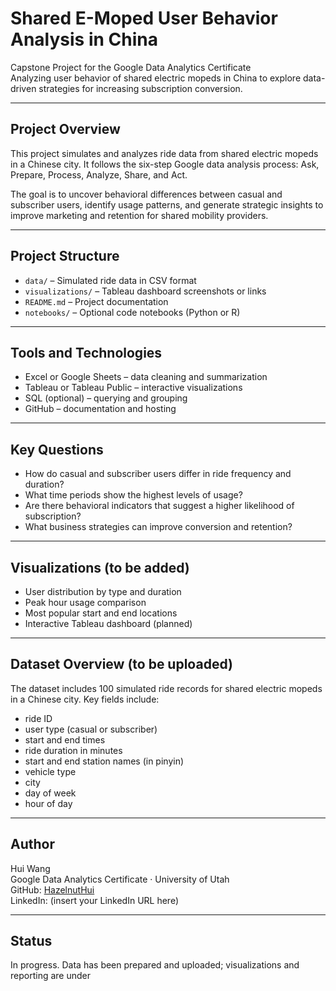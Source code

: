 # Shared E-Moped User Behavior Analysis in China

Capstone Project for the Google Data Analytics Certificate  
Analyzing user behavior of shared electric mopeds in China to explore data-driven strategies for increasing subscription conversion.

---

## Project Overview

This project simulates and analyzes ride data from shared electric mopeds in a Chinese city. It follows the six-step Google data analysis process: Ask, Prepare, Process, Analyze, Share, and Act.

The goal is to uncover behavioral differences between casual and subscriber users, identify usage patterns, and generate strategic insights to improve marketing and retention for shared mobility providers.

---

## Project Structure

- `data/` – Simulated ride data in CSV format  
- `visualizations/` – Tableau dashboard screenshots or links  
- `README.md` – Project documentation  
- `notebooks/` – Optional code notebooks (Python or R)

---

## Tools and Technologies

- Excel or Google Sheets – data cleaning and summarization  
- Tableau or Tableau Public – interactive visualizations  
- SQL (optional) – querying and grouping  
- GitHub – documentation and hosting

---

## Key Questions

- How do casual and subscriber users differ in ride frequency and duration?  
- What time periods show the highest levels of usage?  
- Are there behavioral indicators that suggest a higher likelihood of subscription?  
- What business strategies can improve conversion and retention?

---

## Visualizations (to be added)

- User distribution by type and duration  
- Peak hour usage comparison  
- Most popular start and end locations  
- Interactive Tableau dashboard (planned)

---

## Dataset Overview (to be uploaded)

The dataset includes 100 simulated ride records for shared electric mopeds in a Chinese city. Key fields include:
- ride ID  
- user type (casual or subscriber)  
- start and end times  
- ride duration in minutes  
- start and end station names (in pinyin)  
- vehicle type  
- city  
- day of week  
- hour of day

---

## Author

Hui Wang  
Google Data Analytics Certificate · University of Utah  
GitHub: [HazelnutHui](https://github.com/HazelnutHui)  
LinkedIn: (insert your LinkedIn URL here)

---

## Status

In progress. Data has been prepared and uploaded; visualizations and reporting are under
